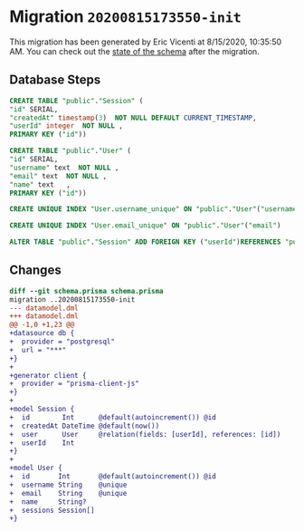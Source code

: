 # Migration `20200815173550-init`

This migration has been generated by Eric Vicenti at 8/15/2020, 10:35:50 AM.
You can check out the [state of the schema](./schema.prisma) after the migration.

## Database Steps

```sql
CREATE TABLE "public"."Session" (
"id" SERIAL,
"createdAt" timestamp(3)  NOT NULL DEFAULT CURRENT_TIMESTAMP,
"userId" integer  NOT NULL ,
PRIMARY KEY ("id"))

CREATE TABLE "public"."User" (
"id" SERIAL,
"username" text  NOT NULL ,
"email" text  NOT NULL ,
"name" text   ,
PRIMARY KEY ("id"))

CREATE UNIQUE INDEX "User.username_unique" ON "public"."User"("username")

CREATE UNIQUE INDEX "User.email_unique" ON "public"."User"("email")

ALTER TABLE "public"."Session" ADD FOREIGN KEY ("userId")REFERENCES "public"."User"("id") ON DELETE CASCADE ON UPDATE CASCADE
```

## Changes

```diff
diff --git schema.prisma schema.prisma
migration ..20200815173550-init
--- datamodel.dml
+++ datamodel.dml
@@ -1,0 +1,23 @@
+datasource db {
+  provider = "postgresql"
+  url = "***"
+}
+
+generator client {
+  provider = "prisma-client-js"
+}
+
+model Session {
+  id        Int      @default(autoincrement()) @id
+  createdAt DateTime @default(now())
+  user      User     @relation(fields: [userId], references: [id])
+  userId    Int
+}
+
+model User {
+  id       Int       @default(autoincrement()) @id
+  username String    @unique
+  email    String    @unique
+  name     String?
+  sessions Session[]
+}
```


